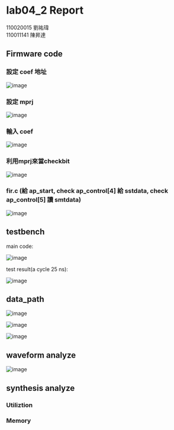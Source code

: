# lab04_2 Report
110020015 劉祐瑋  
110011141 陳昇達
## Firmware code 

### 設定 coef 地址

![image](https://github.com/nthuyouwei/soclab/assets/145022311/cabdd905-ad9c-465f-8991-dc1c8013a2ee)

### 設定 mprj

![image](https://github.com/nthuyouwei/soclab/assets/145022311/a4c8561e-141a-4270-b72c-2c4b97082ee7)

### 輸入 coef

![image](https://github.com/nthuyouwei/soclab/assets/145022311/fef4d55f-ec59-4ae1-84e0-e06881ebe18d)

### 利用mprj來當checkbit

![image](https://github.com/nthuyouwei/soclab/assets/145022311/f02b8ac7-2c57-46d8-96cf-5818d76c7293)

### fir.c (給 ap_start, check ap_control[4] 給 sstdata, check ap_control[5] 讀 smtdata)
![image](https://github.com/nthuyouwei/soclab/assets/145022311/c990f772-234f-48ae-aca9-e0e4996da2a1)


## testbench
main code:

![image](https://github.com/nthuyouwei/soclab/assets/145022311/6745060b-2f0c-4be4-bf8d-37a2a69f657d)

test result(a cycle 25 ns):

![image](https://github.com/nthuyouwei/soclab/assets/145022311/9ada4155-d4e9-4665-9b35-78b815b72b1b)



## data_path

![image](https://github.com/nthuyouwei/soclab/assets/145022311/66417210-0a2a-4f0a-9278-e3c7237a07b3)

![image](https://github.com/nthuyouwei/soclab/assets/145022311/70ae4ec0-5cb4-4fb5-bbe8-3e150802cffd)

![image](https://github.com/nthuyouwei/soclab/assets/145022311/fd481189-6664-4d16-98d5-2223ef59791d)


## waveform analyze

![image](https://github.com/nthuyouwei/soclab/assets/145022311/a3e4a32b-0197-497c-92fc-226c71c34d5d)


## synthesis analyze

### Utiliztion

### Memory


